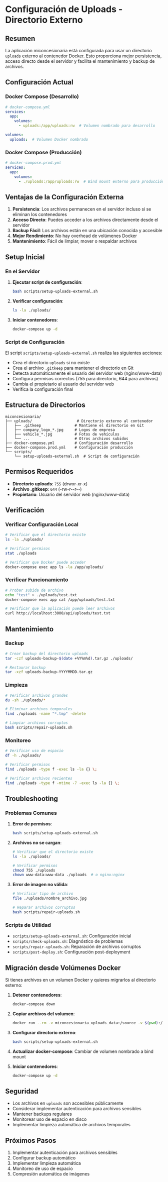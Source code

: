 # Configuración de Uploads - Directorio Externo

## Resumen

La aplicación miconcesionaria está configurada para usar un directorio `uploads` externo al contenedor Docker. Esto proporciona mejor persistencia, acceso directo desde el servidor y facilita el mantenimiento y backup de archivos.

## Configuración Actual

### Docker Compose (Desarrollo)
```yaml
# docker-compose.yml
services:
  app:
    volumes:
      - uploads:/app/uploads:rw  # Volumen nombrado para desarrollo

volumes:
  uploads:  # Volumen Docker nombrado
```

### Docker Compose (Producción)
```yaml
# docker-compose.prod.yml
services:
  app:
    volumes:
      - ./uploads:/app/uploads:rw  # Bind mount externo para producción
```

## Ventajas de la Configuración Externa

1. **Persistencia**: Los archivos permanecen en el servidor incluso si se eliminan los contenedores
2. **Acceso Directo**: Puedes acceder a los archivos directamente desde el servidor
3. **Backup Fácil**: Los archivos están en una ubicación conocida y accesible
4. **Mejor Rendimiento**: No hay overhead de volúmenes Docker
5. **Mantenimiento**: Fácil de limpiar, mover o respaldar archivos

## Setup Inicial

### En el Servidor

1. **Ejecutar script de configuración**:
   ```bash
   bash scripts/setup-uploads-external.sh
   ```

2. **Verificar configuración**:
   ```bash
   ls -la ./uploads/
   ```

3. **Iniciar contenedores**:
   ```bash
   docker-compose up -d
   ```

### Script de Configuración

El script `scripts/setup-uploads-external.sh` realiza las siguientes acciones:

- Crea el directorio `uploads` si no existe
- Crea el archivo `.gitkeep` para mantener el directorio en Git
- Detecta automáticamente el usuario del servidor web (nginx/www-data)
- Configura permisos correctos (755 para directorio, 644 para archivos)
- Cambia el propietario al usuario del servidor web
- Verifica la configuración final

## Estructura de Directorios

```
miconcesionaria/
├── uploads/                    # Directorio externo al contenedor
│   ├── .gitkeep               # Mantiene el directorio en Git
│   ├── company_logo_*.jpg     # Logos de empresa
│   ├── vehicle_*.jpg          # Fotos de vehículos
│   └── ...                    # Otros archivos subidos
├── docker-compose.yml         # Configuración desarrollo
├── docker-compose.prod.yml    # Configuración producción
└── scripts/
    └── setup-uploads-external.sh  # Script de configuración
```

## Permisos Requeridos

- **Directorio uploads**: `755` (drwxr-xr-x)
- **Archivo .gitkeep**: `644` (-rw-r--r--)
- **Propietario**: Usuario del servidor web (nginx/www-data)

## Verificación

### Verificar Configuración Local
```bash
# Verificar que el directorio existe
ls -la ./uploads/

# Verificar permisos
stat ./uploads

# Verificar que Docker puede acceder
docker-compose exec app ls -la /app/uploads/
```

### Verificar Funcionamiento
```bash
# Probar subida de archivo
echo "test" > ./uploads/test.txt
docker-compose exec app cat /app/uploads/test.txt

# Verificar que la aplicación puede leer archivos
curl http://localhost:3000/api/uploads/test.txt
```

## Mantenimiento

### Backup
```bash
# Crear backup del directorio uploads
tar -czf uploads-backup-$(date +%Y%m%d).tar.gz ./uploads/

# Restaurar backup
tar -xzf uploads-backup-YYYYMMDD.tar.gz
```

### Limpieza
```bash
# Verificar archivos grandes
du -sh ./uploads/*

# Eliminar archivos temporales
find ./uploads -name "*.tmp" -delete

# Limpiar archivos corruptos
bash scripts/repair-uploads.sh
```

### Monitoreo
```bash
# Verificar uso de espacio
df -h ./uploads/

# Verificar permisos
find ./uploads -type f -exec ls -la {} \;

# Verificar archivos recientes
find ./uploads -type f -mtime -7 -exec ls -la {} \;
```

## Troubleshooting

### Problemas Comunes

1. **Error de permisos**:
   ```bash
   bash scripts/setup-uploads-external.sh
   ```

2. **Archivos no se cargan**:
   ```bash
   # Verificar que el directorio existe
   ls -la ./uploads/
   
   # Verificar permisos
   chmod 755 ./uploads
   chown www-data:www-data ./uploads  # o nginx:nginx
   ```

3. **Error de imagen no válida**:
   ```bash
   # Verificar tipo de archivo
   file ./uploads/nombre_archivo.jpg
   
   # Reparar archivos corruptos
   bash scripts/repair-uploads.sh
   ```

### Scripts de Utilidad

- `scripts/setup-uploads-external.sh`: Configuración inicial
- `scripts/check-uploads.sh`: Diagnóstico de problemas
- `scripts/repair-uploads.sh`: Reparación de archivos corruptos
- `scripts/post-deploy.sh`: Configuración post-deployment

## Migración desde Volúmenes Docker

Si tienes archivos en un volumen Docker y quieres migrarlos al directorio externo:

1. **Detener contenedores**:
   ```bash
   docker-compose down
   ```

2. **Copiar archivos del volumen**:
   ```bash
   docker run --rm -v miconcesionaria_uploads_data:/source -v $(pwd):/dest alpine cp -r /source/* /dest/uploads/
   ```

3. **Configurar directorio externo**:
   ```bash
   bash scripts/setup-uploads-external.sh
   ```

4. **Actualizar docker-compose**:
   Cambiar de volumen nombrado a bind mount

5. **Iniciar contenedores**:
   ```bash
   docker-compose up -d
   ```

## Seguridad

- Los archivos en `uploads` son accesibles públicamente
- Considerar implementar autenticación para archivos sensibles
- Mantener backups regulares
- Monitorear uso de espacio en disco
- Implementar limpieza automática de archivos temporales

## Próximos Pasos

1. Implementar autenticación para archivos sensibles
2. Configurar backup automático
3. Implementar limpieza automática
4. Monitoreo de uso de espacio
5. Compresión automática de imágenes 